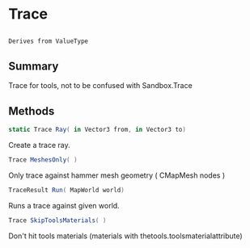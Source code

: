 # Trace

## 
```c#
Derives from ValueType
```

## Summary

Trace for tools, not to be confused with Sandbox.Trace
## Methods

```c#
static Trace Ray( in Vector3 from, in Vector3 to) 
```
Create a trace ray.
```c#
Trace MeshesOnly( ) 
```
Only trace against hammer mesh geometry ( CMapMesh nodes )
```c#
TraceResult Run( MapWorld world) 
```
Runs a trace against given world.
```c#
Trace SkipToolsMaterials( ) 
```
Don't hit tools materials (materials with thetools.toolsmaterialattribute)
